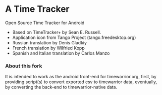 A Time Tracker 
==============
Open Source Time Tracker for Android


- Based on TimeTracker+ by Sean E. Russell.
- Application icon from Tango Project (tango.freedesktop.org)
- Russian translation by Denis Gladkiy
- French translation by Wilfried Kopp
- Spanish and Italian translation by Carlos Manzo

### About this fork
It is intended to work as the android front-end for timewarrior.org, first, by providing script(s) to convert exported csv to timewarrior data, eventually, by converting the back-end to timewarrior-native data.
